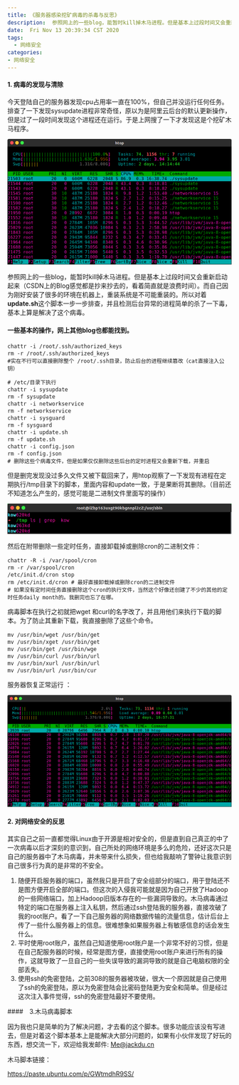 ```yaml
---
title: 《服务器感染挖矿病毒的杀毒与反思》
description:  参照网上的一些blog，能暂时kill掉木马进程。但是基本上过段时间又会重新启动起来（CSDN上的Blog感觉都是抄来抄去的，看着简直就是浪费时间,还是自己解决更省时间）。加上自己刚好安装了很多的环境在机器上，重装系统是不可能重装的。所以对着update.sh这个脚本一步一步排查，并且检测后台异常的进程简单的杀了一下毒，基本上算是解决了这个病毒。在此记录一下，一是可以给遇到相同问题的人一些参考，二是时刻提醒自己网络安全的重要性。
date:  Fri Nov 13 20:39:34 CST 2020
tags:
  - 网络安全
categories:
- 网络安全
---
```


#### 1. 病毒的发现与清除

​	今天登陆自己的服务器发现cpu占用率一直在100%，但自己并没运行任何任务。排查了一下发现sysupdate进程非常奇怪，原以为是阿里云后台的默认更新操作，但是过了一段时间发现这个进程还在运行。于是上网搜了一下才发现这是个挖矿木马程序。

![1605162082664](img/1.png)

​	参照网上的一些blog，能暂时kill掉木马进程。但是基本上过段时间又会重新启动起来（CSDN上的Blog感觉都是抄来抄去的，看着简直就是浪费时间）。而自己因为刚好安装了很多的环境在机器上，重装系统是不可能重装的。所以对着 **update.sh**这个脚本一步一步排查，并且检测后台异常的进程简单的杀了一下毒，基本上算是解决了这个病毒。

#### 一些基本的操作，网上其他blog也都能找到。

```shell
chattr -i /root/.ssh/authorized_keys
rm -r /root/.ssh/authorized_keys
#实在不行可以直接删除整个 /root/.ssh目录，防止后台的进程继续篡改（cat直接注入公钥）
```

```shell
# /etc/目录下执行
chattr -i sysupdate
rm -f sysupdate 
chattr -i networkservice
rm -f networkservice
chattr -i sysguard
rm -f sysguard
chattr -i update.sh
rm -f update.sh
chattr -i config.json
rm -f config.json
# 删除这些个病毒文件，但是如果仅仅删除这些后台的定时进程又会重新下载，并重启
```

但是删完发现没过多久文件又被下载回来了，用htop观察了一下发现有进程在定期执行/tmp目录下的脚本，里面内容和update一致，于是果断将其删除。（目前还不知道怎么产生的，感觉可能是二进制文件里面写的操作）

![1605167745369](img/1605167745369.png)

然后在附带删除一些定时任务，直接卸载掉或删除cron的二进制文件：

```shell
chattr -R -i /var/spool/cron
rm -r /var/spool/cron
/etc/init.d/cron stop
rm /etc/init.d/cron # 最好直接卸载掉或删除cron的二进制文件
# 如果没有定时间任务直接删除这个cron的执行文件，当然这个好像还创建了不少的其他的定时任务daily month的。我删完也忘了在哪。
```

病毒脚本在执行之初就把wget 和curl的名字改了，并且用他们来执行下载的脚本。为了防止其重新下载，我直接删除了这些个命令。

```shell
mv /usr/bin/wget /usr/bin/get
mv /usr/bin/xget /usr/bin/get
mv /usr/bin/get /usr/bin/wge
mv /usr/bin/curl /usr/bin/url
mv /usr/bin/xurl /usr/bin/url
mv /usr/bin/url /usr/bin/cur
```

服务器恢复正常运行	：

![1605171799173](img/1605171799173.png)

#### 2. 对网络安全的反思

​	其实自己之前一直都觉得Linux由于开源是相对安全的，但是直到自己真正的中了一次病毒以后才深刻的意识到，自己所处的网络环境是多么的危险，还好这次只是自己的服务器中了木马病毒，并未带来什么损失，但也给我敲响了警钟让我意识到自己很多行为真的是非常的不安全。

1.  随便开启服务器的端口，虽然我只是开启了安全组部分的端口，用于登陆还不是图方便开启全部的端口。但这次的入侵我可能就是因为自己开放了Hadoop的一些网络端口，加上Hadoop旧版本存在的一些漏洞导致的。木马病毒通过特定的端口在服务器上注入私钥，然后通过ssh登陆我的服务器，直接攻破了我的root账户。看了一下自己服务器的网络数据传输的流量信息，估计后台上传了一些什么服务器上的信息。很难想象如果服务器上有敏感信息的话会发生什么。
2. 平时使用root账户，虽然自己知道使用root账户是一个非常不好的习惯，但是在自己配服务器的时候，经常是图方便，直接使用root账户来进行所有的操作，这就导致了一旦自己的一些失误导致的漏洞导致的就是自己电脑权限的全部丢失。
3. 使用ssh的免密登陆，之前308的服务器被攻破，很大一个原因就是自己使用了ssh的免密登陆，原以为免密登陆会比密码登陆更为安全和简单。但是经过这次注入事件觉得，ssh的免密登陆最好不要使用。

####　3.木马病毒脚本

​	因为我也只是简单的为了解决问题，才去看的这个脚本。很多功能应该没有写进去，但是对着这个脚本基本上是能解决大部分问题的，如果有小伙伴发现了好玩的东西，想交流一下，欢迎给我发邮件: Me@jackdu.cn

木马脚本链接：

https://paste.ubuntu.com/p/GWtmdhR9SS/